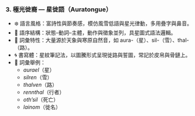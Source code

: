 ### 3. 極光徙裔 — 星徙語（Auratongue）

- ❄️ 語言風格：富詩性與節奏感，模仿風雪低語與星光律動，多用疊字與鼻音。
- 🧭 語序結構：狀態–動詞–主體，動作與徵象並列，具星圖式語法邏輯。
- 🌌 詞彙特性：大量源於天象與寒原自然音，如 aura-（星）、sil-（雪）、thal-（路）。
- 🌀 書寫體：星紋筆記法，以圖騰形式呈現徙路與誓圖，常記於皮帛與骨鏈上。
- 📖 詞彙舉例：  
  - *aurael*（星）  
  - *silren*（雪）  
  - *thalven*（路）  
  - *rennthal*（行者）  
  - *oth’sil*（死亡）  
  - *lainom*（徙名）